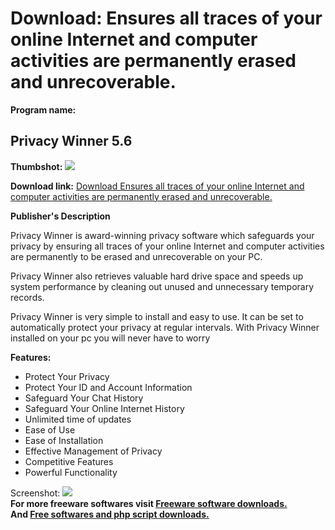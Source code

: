 # Download: Ensures all traces of your online Internet and computer activities are permanently erased and unrecoverable.

**Program name:**

## Privacy Winner 5.6

  
**Thumbshot:** ![](http://www.freewarefiles.com/screenshot/privacywinner_md.jpg)   
  
**Download link:** [Download Ensures all traces of your online Internet and computer activities are permanently erased and unrecoverable.](http://freesoftwares.boysofts.com/Privacy-Winner_program_48615.html)  
  


**Publisher's Description**  
  


Privacy Winner is award-winning privacy software which safeguards your privacy by ensuring all traces of your online Internet and computer activities are permanently to be erased and unrecoverable on your PC. 

Privacy Winner also retrieves valuable hard drive space and speeds up system performance by cleaning out unused and unnecessary temporary records.

Privacy Winner is very simple to install and easy to use. It can be set to automatically protect your privacy at regular intervals. With Privacy Winner installed on your pc you will never have to worry 

**Features:**

  * Protect Your Privacy 
  * Protect Your ID and Account Information 
  * Safeguard Your Chat History 
  * Safeguard Your Online Internet History 
  * Unlimited time of updates 
  * Ease of Use 
  * Ease of Installation 
  * Effective Management of Privacy 
  * Competitive Features 
  * Powerful Functionality 

  
  
Screenshot: ![](http://www.freewarefiles.com/screenshot/privacywinner.jpg)   
**For more freeware softwares visit [Freeware software downloads.](http://freesoftwares.boysofts.com/)**   
**And [Free softwares and php script downloads.](http://www.boysofts.com/)**
